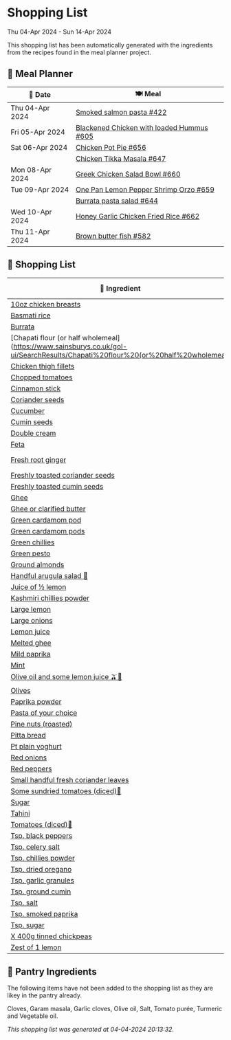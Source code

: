 # Shopping List

Thu 04-Apr 2024 - Sun 14-Apr 2024

This shopping list has been automatically generated with the ingredients from the recipes found in the meal planner project.

## 📅 Meal Planner

|📅 Date| 🍽️ Meal|
|----|----|
|Thu 04-Apr 2024|[Smoked salmon pasta #422](https://github.com/jcallaghan/The-Cookbook/issues/422)|
|Fri 05-Apr 2024|[Blackened Chicken with loaded Hummus #605](https://github.com/jcallaghan/The-Cookbook/issues/605)|
|Sat 06-Apr 2024|[Chicken Pot Pie #656](https://github.com/jcallaghan/The-Cookbook/issues/656)|
||[Chicken Tikka Masala #647](https://github.com/jcallaghan/The-Cookbook/issues/647)|
|Mon 08-Apr 2024|[Greek Chicken Salad Bowl  #660](https://github.com/jcallaghan/The-Cookbook/issues/660)|
|Tue 09-Apr 2024|[One Pan Lemon Pepper Shrimp Orzo #659](https://github.com/jcallaghan/The-Cookbook/issues/659)|
||[Burrata pasta salad #644](https://github.com/jcallaghan/The-Cookbook/issues/644)|
|Wed 10-Apr 2024|[Honey Garlic Chicken Fried Rice #662](https://github.com/jcallaghan/The-Cookbook/issues/662)|
|Thu 11-Apr 2024|[Brown butter fish #582](https://github.com/jcallaghan/The-Cookbook/issues/582)|

## 🛒 Shopping List

| 🍌 Ingredient| ⚖️ Measurement|
|----------|-----------|
|[10oz chicken breasts](https://www.sainsburys.co.uk/gol-ui/SearchResults/10oz%20chicken%20breasts)|750g/1lb|
|[Basmati rice](https://www.sainsburys.co.uk/gol-ui/SearchResults/Basmati%20rice)|315g/11oz|
|[Burrata](https://www.sainsburys.co.uk/gol-ui/SearchResults/Burrata)|1|
|[Chapati flour (or half wholemeal](https://www.sainsburys.co.uk/gol-ui/SearchResults/Chapati%20flour%20(or%20half%20wholemeal)|250g/9oz|
|[Chicken thigh fillets](https://www.sainsburys.co.uk/gol-ui/SearchResults/Chicken%20thigh%20fillets)|500g|
|[Chopped tomatoes](https://www.sainsburys.co.uk/gol-ui/SearchResults/Chopped%20tomatoes)|225g/8oz|
|[Cinnamon stick](https://www.sainsburys.co.uk/gol-ui/SearchResults/Cinnamon%20stick)|3cm|
|[Coriander seeds](https://www.sainsburys.co.uk/gol-ui/SearchResults/Coriander%20seeds)|1½ tsp|
|[Cucumber](https://www.sainsburys.co.uk/gol-ui/SearchResults/Cucumber)||
|[Cumin seeds](https://www.sainsburys.co.uk/gol-ui/SearchResults/Cumin%20seeds)|2 tsp|
|[Double cream](https://www.sainsburys.co.uk/gol-ui/SearchResults/Double%20cream)|120ml/4fl oz|
|[Feta](https://www.sainsburys.co.uk/gol-ui/SearchResults/Feta)|30g|
|[Fresh root ginger](https://www.sainsburys.co.uk/gol-ui/SearchResults/Fresh%20root%20ginger)|25g/1oz + 25g/1oz|
|[Freshly toasted coriander seeds](https://www.sainsburys.co.uk/gol-ui/SearchResults/Freshly%20toasted%20coriander%20seeds)|1½ tsp|
|[Freshly toasted cumin seeds](https://www.sainsburys.co.uk/gol-ui/SearchResults/Freshly%20toasted%20cumin%20seeds)|1 tsp|
|[Ghee](https://www.sainsburys.co.uk/gol-ui/SearchResults/Ghee)|3 tbsp|
|[Ghee or clarified butter](https://www.sainsburys.co.uk/gol-ui/SearchResults/Ghee%20or%20clarified%20butter)|25g/1oz|
|[Green cardamom pod](https://www.sainsburys.co.uk/gol-ui/SearchResults/Green%20cardamom%20pod)|1|
|[Green cardamom pods](https://www.sainsburys.co.uk/gol-ui/SearchResults/Green%20cardamom%20pods)|12|
|[Green chillies](https://www.sainsburys.co.uk/gol-ui/SearchResults/Green%20chillies)|3|
|[Green pesto](https://www.sainsburys.co.uk/gol-ui/SearchResults/Green%20pesto)|3tbsp|
|[Ground almonds](https://www.sainsburys.co.uk/gol-ui/SearchResults/Ground%20almonds)|1 tbsp|
|[Handful arugula salad 🥗](https://www.sainsburys.co.uk/gol-ui/SearchResults/Handful%20arugula%20salad%20🥗)|1|
|[Juice of ½ lemon](https://www.sainsburys.co.uk/gol-ui/SearchResults/Juice%20of%20½%20lemon)||
|[Kashmiri chillies powder](https://www.sainsburys.co.uk/gol-ui/SearchResults/Kashmiri%20chillies%20powder)|½ tsp|
|[Large lemon](https://www.sainsburys.co.uk/gol-ui/SearchResults/Large%20lemon)|1|
|[Large onions](https://www.sainsburys.co.uk/gol-ui/SearchResults/Large%20onions)|1|
|[Lemon juice](https://www.sainsburys.co.uk/gol-ui/SearchResults/Lemon%20juice)|1½ tbsp|
|[Melted ghee](https://www.sainsburys.co.uk/gol-ui/SearchResults/Melted%20ghee)|2 tbsp|
|[Mild paprika](https://www.sainsburys.co.uk/gol-ui/SearchResults/Mild%20paprika)|2 tsp + ½ tsp|
|[Mint](https://www.sainsburys.co.uk/gol-ui/SearchResults/Mint)||
|[Olive oil and some lemon juice 🫒🍋](https://www.sainsburys.co.uk/gol-ui/SearchResults/Olive%20oil%20and%20some%20lemon%20juice%20🫒🍋)||
|[Olives](https://www.sainsburys.co.uk/gol-ui/SearchResults/Olives)||
|[Paprika powder](https://www.sainsburys.co.uk/gol-ui/SearchResults/Paprika%20powder)||
|[Pasta of your choice](https://www.sainsburys.co.uk/gol-ui/SearchResults/Pasta%20of%20your%20choice)|190g|
|[Pine nuts (roasted)](https://www.sainsburys.co.uk/gol-ui/SearchResults/Pine%20nuts%20(roasted))|50g|
|[Pitta bread](https://www.sainsburys.co.uk/gol-ui/SearchResults/Pitta%20bread)||
|[Pt plain yoghurt](https://www.sainsburys.co.uk/gol-ui/SearchResults/Pt%20plain%20yoghurt)|150ml/¼|
|[Red onions](https://www.sainsburys.co.uk/gol-ui/SearchResults/Red%20onions)|1|
|[Red peppers](https://www.sainsburys.co.uk/gol-ui/SearchResults/Red%20peppers)|1|
|[Small handful fresh coriander leaves](https://www.sainsburys.co.uk/gol-ui/SearchResults/Small%20handful%20fresh%20coriander%20leaves)||
|[Some sundried tomatoes (diced)🍅](https://www.sainsburys.co.uk/gol-ui/SearchResults/Some%20sundried%20tomatoes%20(diced)🍅)||
|[Sugar](https://www.sainsburys.co.uk/gol-ui/SearchResults/Sugar)|1 tsp|
|[Tahini](https://www.sainsburys.co.uk/gol-ui/SearchResults/Tahini)|50g|
|[Tomatoes (diced)🍅](https://www.sainsburys.co.uk/gol-ui/SearchResults/Tomatoes%20(diced)🍅)|100g|
|[Tsp. black peppers](https://www.sainsburys.co.uk/gol-ui/SearchResults/Tsp.%20black%20peppers)|1/4|
|[Tsp. celery salt](https://www.sainsburys.co.uk/gol-ui/SearchResults/Tsp.%20celery%20salt)|1/2|
|[Tsp. chillies powder](https://www.sainsburys.co.uk/gol-ui/SearchResults/Tsp.%20chillies%20powder)|1|
|[Tsp. dried oregano](https://www.sainsburys.co.uk/gol-ui/SearchResults/Tsp.%20dried%20oregano)|2|
|[Tsp. garlic granules](https://www.sainsburys.co.uk/gol-ui/SearchResults/Tsp.%20garlic%20granules)|2|
|[Tsp. ground cumin](https://www.sainsburys.co.uk/gol-ui/SearchResults/Tsp.%20ground%20cumin)|2|
|[Tsp. salt](https://www.sainsburys.co.uk/gol-ui/SearchResults/Tsp.%20salt)|1 + 1/2|
|[Tsp. smoked paprika](https://www.sainsburys.co.uk/gol-ui/SearchResults/Tsp.%20smoked%20paprika)|2|
|[Tsp. sugar](https://www.sainsburys.co.uk/gol-ui/SearchResults/Tsp.%20sugar)|2|
|[X 400g tinned chickpeas](https://www.sainsburys.co.uk/gol-ui/SearchResults/X%20400g%20tinned%20chickpeas)|1|
|[Zest of 1 lemon](https://www.sainsburys.co.uk/gol-ui/SearchResults/Zest%20of%201%20lemon)||

## 🏪 Pantry Ingredients

The following items have not been added to the shopping list as they are likey in the pantry already.

Cloves, Garam masala, Garlic cloves, Olive oil, Salt, Tomato purée, Turmeric and Vegetable oil.


_This shopping list was generated at 04-04-2024 20:13:32._